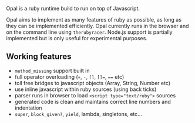 Opal is a ruby runtime build to run on top of Javascript.

Opal aims to implement as many features of ruby as possible, as long as they can be implemented efficiently. Opal currently runs in the browser and on the command line using `therubyracer`. Node.js support is partially implemented but is only useful for experimental purposes.

## Working features

* `method_missing` support built in
* full operator overloading (`+`, `-`, `[]`, `[]=`, `==` etc)
* toll free bridges to javascript objects (Array, String, Number etc)
* use inline javascript within ruby sources (using back ticks)
* parser runs in browser to load `<script type="text/ruby">` sources
* generated code is clean and maintains correct line numbers and indentation
* `super`, `block_given?`, `yield`, lambda, singletons, etc...

